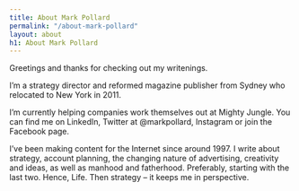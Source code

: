 ```yaml
---
title: About Mark Pollard
permalink: "/about-mark-pollard"
layout: about
h1: About Mark Pollard
---
```


Greetings and thanks for checking out my writenings.

I’m a strategy director and reformed magazine publisher from Sydney who relocated to New York in 2011.

I’m currently helping companies work themselves out at Mighty Jungle.
You can find me on LinkedIn, Twitter at @markpollard, Instagram or join the Facebook page.

I’ve been making content for the Internet since around 1997. I write about strategy, account planning, the changing nature of advertising, creativity and ideas, as well as manhood and fatherhood. Preferably, starting with the last two. Hence, Life. Then strategy – it keeps me in perspective.


